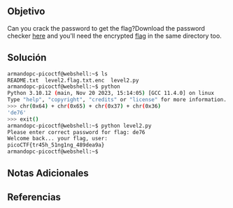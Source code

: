 ## Objetivo
Can you crack the password to get the flag?Download the password checker [here](https://artifacts.picoctf.net/c/13/level2.py) and you'll need the encrypted [flag](https://artifacts.picoctf.net/c/13/level2.flag.txt.enc) in the same directory too.
## Solución
```bash
armandopc-picoctf@webshell:~$ ls
README.txt  level2.flag.txt.enc  level2.py
armandopc-picoctf@webshell:~$ python
Python 3.10.12 (main, Nov 20 2023, 15:14:05) [GCC 11.4.0] on linux
Type "help", "copyright", "credits" or "license" for more information.
>>> chr(0x64) + chr(0x65) + chr(0x37) + chr(0x36)
'de76'
>>> exit()
armandopc-picoctf@webshell:~$ python level2.py 
Please enter correct password for flag: de76
Welcome back... your flag, user:
picoCTF{tr45h_51ng1ng_489dea9a}
armandopc-picoctf@webshell:~$ 
```

## Notas Adicionales
## Referencias
